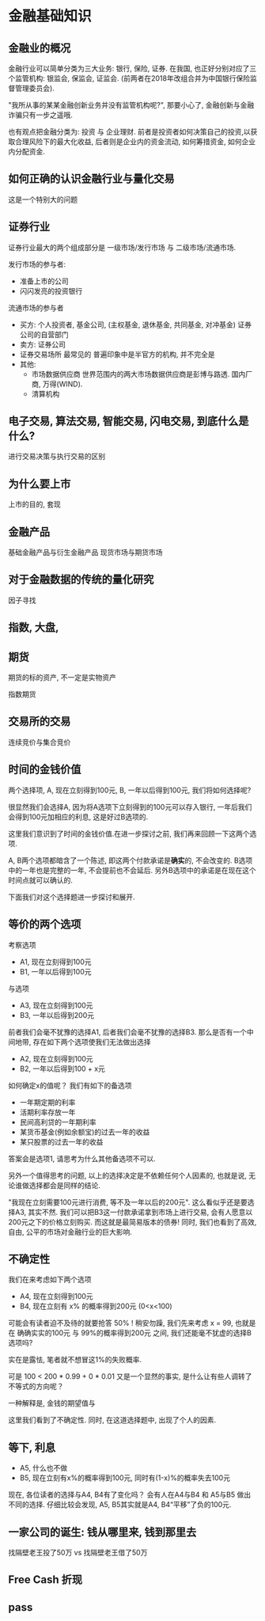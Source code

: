 # 金融基础知识



## 金融业的概况

金融行业可以简单分类为三大业务: 银行, 保险, 证券. 在我国, 也正好分别对应了三个监管机构: 银监会, 保监会, 证监会. (前两者在2018年改组合并为中国银行保险监督管理委员会).

"我所从事的某某金融创新业务并没有监管机构呢?", 那要小心了, 金融创新与金融诈骗只有一步之遥哦.

也有观点把金融分类为: 投资 与 企业理财. 前者是投资者如何决策自己的投资,以获取合理风险下的最大化收益, 后者则是企业内的资金流动, 如何筹措资金, 如何企业内分配资金.

## 如何正确的认识金融行业与量化交易

这是一个特别大的问题




## 证券行业

证券行业最大的两个组成部分是 一级市场/发行市场 与 二级市场/流通市场.

发行市场的参与者: 
- 准备上市的公司
- 闪闪发亮的投资银行

流通市场的参与者
- 买方: 
个人投资者, 基金公司, (主权基金, 退休基金, 共同基金, 对冲基金)
证券公司的自营部门
- 卖方:
证券公司
- 证券交易场所
最常见的
普遍印象中是半官方的机构, 并不完全是
- 其他: 
  - 市场数据供应商
    世界范围内的两大市场数据供应商是彭博与路透.
    国内厂商, 万得(WIND).
  - 清算机构

## 电子交易, 算法交易, 智能交易, 闪电交易, 到底什么是什么?

进行交易决策与执行交易的区别

## 为什么要上市

上市的目的, 套现

## 金融产品
基础金融产品与衍生金融产品
现货市场与期货市场

## 对于金融数据的传统的量化研究
因子寻找

## 指数, 大盘, 

## 期货
期货的标的资产, 不一定是实物资产

指数期货

## 交易所的交易

连续竞价与集合竞价


## 时间的金钱价值

两个选择项, A, 现在立刻得到100元, B, 一年以后得到100元, 我们将如何选择呢?

很显然我们会选择A, 因为将A选项下立刻得到的100元可以存入银行, 一年后我们会得到100元加相应的利息, 这是好过B选项的.

这里我们意识到了时间的金钱价值.在进一步探讨之前, 我们再来回顾一下这两个选项.

A, B两个选项都暗含了一个陈述, 即这两个付款承诺是**确实**的, 不会改变的. B选项中的一年也是完整的一年, 不会提前也不会延后. 另外B选项中的承诺是在现在这个时间点就可以确认的.

下面我们对这个选择题进一步探讨和展开.

## 等价的两个选项

考察选项
- A1, 现在立刻得到100元
- B1, 一年以后得到100元

与选项
- A3, 现在立刻得到100元
- B3, 一年以后得到200元

前者我们会毫不犹豫的选择A1, 后者我们会毫不犹豫的选择B3. 那么是否有一个中间地带, 存在如下两个选项使我们无法做出选择
- A2, 现在立刻得到100元
- B2, 一年以后得到100 + x元

如何确定x的值呢？ 我们有如下的备选项
- 一年期定期的利率
- 活期利率存放一年
- 民间高利贷的一年期利率
- 某货币基金(例如余额宝)的过去一年的收益
- 某只股票的过去一年的收益

答案会是选项1, 请思考为什么其他备选项不可以. 

另外一个值得思考的问题, 以上的选择决定是不依赖任何个人因素的, 也就是说, 无论谁做选择都会是同样的结论.

"我现在立刻需要100元进行消费, 等不及一年以后的200元". 这么看似乎还是要选择A3, 其实不然. 我们可以把B3这一付款承诺拿到市场上进行交易, 会有人愿意以200元之下的价格立刻购买. 而这就是最简易版本的债券! 同时, 我们也看到了高效, 自由, 公平的市场对金融行业的巨大影响.

## 不确定性

我们在来考虑如下两个选项
- A4, 现在立刻得到100元
- B4, 现在立刻有 x% 的概率得到200元 (0<x<100)

可能会有读者迫不及待的就要抢答 50% ! 稍安勿躁, 我们先来考虑 x = 99, 也就是在 确确实实的100元 与 99%的概率得到200元 之间, 我们还能毫不犹虚的选择B选项吗?

实在是露怯, 笔者就不想冒这1%的失败概率.

可是 100 < 200 * 0.99 + 0 * 0.01 又是一个显然的事实, 是什么让有些人调转了不等式的方向呢？

一种解释是, 金钱的期望值与

这里我们看到了不确定性. 同时, 在这道选择题中, 出现了个人的因素.

## 等下, 利息

- A5, 什么也不做
- B5, 现在立刻有x%的概率得到100元, 同时有(1-x)%的概率失去100元

现在, 各位读者的选择与A4, B4有了变化吗？
会有人在A4与B4 和 A5与B5 做出不同的选择. 仔细比较会发现, A5, B5其实就是A4, B4“平移”了负的100元.


## 一家公司的诞生: 钱从哪里来, 钱到那里去

找隔壁老王投了50万 vs 找隔壁老王借了50万

## Free Cash 折现

## pass
